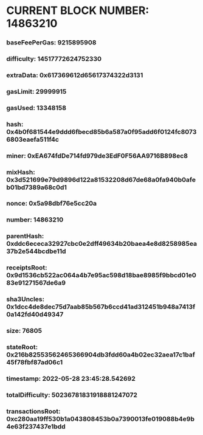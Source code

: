 # CURRENT BLOCK NUMBER: 14863210

### baseFeePerGas: 9215895908
### difficulty: 14517772624752330
### extraData: 0x617369612d65617374322d3131
### gasLimit: 29999915
### gasUsed: 13348158
### hash: 0x4b0f681544e9ddd6fbecd85b6a587a0f95add6f0124fc80736803eaefa511f4c
### miner: 0xEA674fdDe714fd979de3EdF0F56AA9716B898ec8
### mixHash: 0x3d521699e79d9896d122a81532208d67de68a0fa940b0afeb01bd7389a68c0d1
### nonce: 0x5a98dbf76e5cc20a
### number: 14863210
### parentHash: 0xddc6ececa32927cbc0e2dff49634b20baea4e8d8258985ea37b2e544bcdbe11d
### receiptsRoot: 0x9d1536cb522ac064a4b7e95ac598d18bae8985f9bbcd01e083e91271567de6a9
### sha3Uncles: 0x1dcc4de8dec75d7aab85b567b6ccd41ad312451b948a7413f0a142fd40d49347
### size: 76805
### stateRoot: 0x216b82553562465366904db3fdd60a4b02ec32aea17c1baf45f78fbf87ad06c1
### timestamp: 2022-05-28 23:45:28.542692
### totalDifficulty: 50236781831918881247072
### transactionsRoot: 0xc280aa19ff530b1a043808453b0a7390013fe019088b4e9b4e63f237437e1bdd
